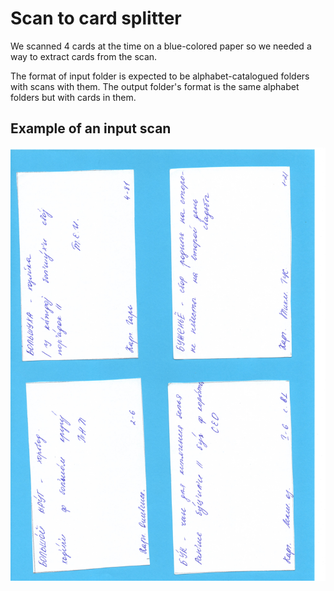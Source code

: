 # Scan to card splitter

We scanned 4 cards at the time on a blue-colored paper so we needed a way to extract cards from the scan.

The format of input folder is expected to be alphabet-catalogued folders with scans with them.
The output folder's format is the same alphabet folders but with cards in them.

## Example of an input scan

![Example of an input card](scans/Б/б001.jpg)
